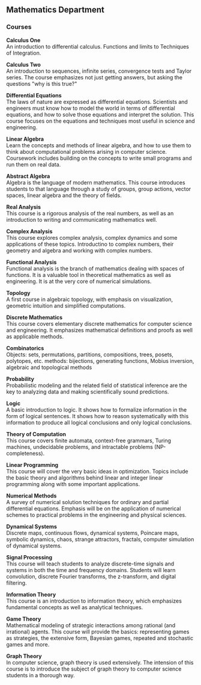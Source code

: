 ## Mathematics Department

### Courses
**Calculus One**  
An introduction to differential calculus. Functions and limits to Techniques of Integration.

**Calculus Two**  
An introduction to sequences, infinite series, convergence tests and Taylor series. The course emphasizes not just getting answers, but asking the questions "why is this true?"

**Differential Equations**  
The laws of nature are expressed as differential equations. Scientists and engineers must know how to model the world in terms of differential equations, and how to solve those equations and interpret the solution. This course focuses on the equations and techniques most useful in science and engineering.

**Linear Algebra**  
Learn the concepts and methods of linear algebra, and how to use them to think about computational problems arising in computer science. Coursework includes building on the concepts to write small programs and run them on real data.

**Abstract Algebra**  
Algebra is the language of modern mathematics. This course introduces students to that language through a study of groups, group actions, vector spaces, linear algebra and the theory of fields.

**Real Analysis**  
This course is a rigorous analysis of the real numbers, as well as an introduction to writing and communicating mathematics well.

**Complex Analysis**  
This course explores complex analysis, complex dynamics and some applications of these topics. Introductino to complex numbers, their geometry and algebra and working with complex numbers.

**Functional Analysis**  
Functional analysis is the branch of mathematics dealing with spaces of functions. It is a valuable tool in theoretical mathematics as well as engineering. It is at the very core of numerical simulations.

**Topology**  
A first course in algebraic topology, with emphasis on visualization, geometric intuition and simplified computations.

**Discrete Mathematics**  
This course covers elementary discrete mathematics for computer science and engineering. It emphasizes mathematical definitions and proofs as well as applicable methods.

**Combinatorics**  
Objects: sets, permutations, partitions, compositions, trees, posets, polytopes, etc. methods: bijections, generating functions, Mobius inversion, algebraic and topological methods

**Probability**  
Probabilistic modeling and the related field of statistical inference are the key to analyzing data and making scientifically sound predictions.

**Logic**  
A basic introduction to logic. It shows how to formalize information in the form of logical sentences. It shows how to reason systematically with this information to produce all logical conclusions and only logical conclusions.

**Theory of Computation**  
This course covers finite automata, context-free grammars, Turing machines, undecidable problems, and intractable problems (NP-completeness).

**Linear Programming**  
This course will cover the very basic ideas in optimization. Topics include the basic theory and algorithms behind linear and integer linear programming along with some important applications.

**Numerical Methods**  
A survey of numerical solution techniques for ordinary and partial differential equations. Emphasis will be on the application of numerical schemes to practical problems in the engineering and physical sciences.

**Dynamical Systems**  
Discrete maps, continuous flows, dynamical systems, Poincare maps, symbolic dynamics, chaos, strange attractors, fractals, computer simulation of dynamical systems.

**Signal Processing**  
This course will teach students to analyze discrete-time signals and systems in both the time and frequency domains. Students will learn convolution, discrete Fourier transforms, the z-transform, and digital filtering.

**Information Theory**  
This course is an introduction to information theory, which emphasizes fundamental concepts as well as analytical techniques.

**Game Theory**  
Mathematical modeling of strategic interactions among rational (and irrational) agents. This course will provide the basics: representing games as strategies, the extensive form, Bayesian games, repeated and stochastic games and more.

**Graph Theory**  
In computer science, graph theory is used extensively. The intension of this course is to introduce the subject of graph theory to computer science students in a thorough way.